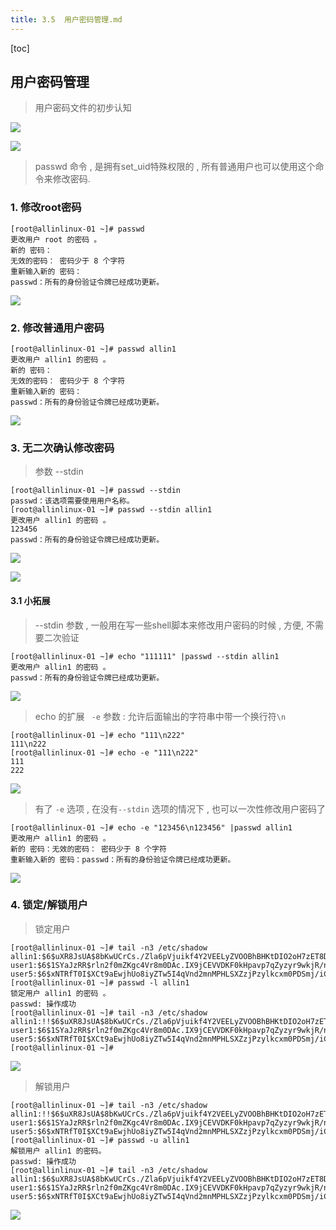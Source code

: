 ```yaml
---
title: 3.5  用户密码管理.md
---
```


[toc]

## 用户密码管理

> 用户密码文件的初步认知

![](http://oqjg6c4c1.bkt.clouddn.com/201706161806_550.png)

![](http://oqjg6c4c1.bkt.clouddn.com/201706161806_520.png)

> passwd 命令 , 是拥有set_uid特殊权限的 , 所有普通用户也可以使用这个命令来修改密码.

### 1. 修改root密码

```
[root@allinlinux-01 ~]# passwd
更改用户 root 的密码 。
新的 密码：
无效的密码： 密码少于 8 个字符
重新输入新的 密码：
passwd：所有的身份验证令牌已经成功更新。

```

![](http://oqjg6c4c1.bkt.clouddn.com/201706161818_375.png)



### 2. 修改普通用户密码

```
[root@allinlinux-01 ~]# passwd allin1
更改用户 allin1 的密码 。
新的 密码：
无效的密码： 密码少于 8 个字符
重新输入新的 密码：
passwd：所有的身份验证令牌已经成功更新。
```

![](http://oqjg6c4c1.bkt.clouddn.com/201706161819_74.png)

### 3. 无二次确认修改密码

> 参数 --stdin

```
[root@allinlinux-01 ~]# passwd --stdin
passwd：该选项需要使用用户名称。
[root@allinlinux-01 ~]# passwd --stdin allin1
更改用户 allin1 的密码 。
123456
passwd：所有的身份验证令牌已经成功更新。

```

![](http://oqjg6c4c1.bkt.clouddn.com/201706161824_138.png)

![](http://oqjg6c4c1.bkt.clouddn.com/201706161824_723.png)

#### 3.1 小拓展

> --stdin 参数 , 一般用在写一些shell脚本来修改用户密码的时候 , 方便, 不需要二次验证

```
[root@allinlinux-01 ~]# echo "111111" |passwd --stdin allin1
更改用户 allin1 的密码 。
passwd：所有的身份验证令牌已经成功更新。

```

![](http://oqjg6c4c1.bkt.clouddn.com/201706161829_828.png)

> echo 的扩展  ` -e` 参数 : 允许后面输出的字符串中带一个换行符`\n`

```
[root@allinlinux-01 ~]# echo "111\n222"
111\n222
[root@allinlinux-01 ~]# echo -e "111\n222"
111
222

```

![](http://oqjg6c4c1.bkt.clouddn.com/201706161831_730.png)

> 有了 `-e` 选项 , 在没有`--stdin` 选项的情况下 , 也可以一次性修改用户密码了

```
[root@allinlinux-01 ~]# echo -e "123456\n123456" |passwd allin1
更改用户 allin1 的密码 。
新的 密码：无效的密码： 密码少于 8 个字符
重新输入新的 密码：passwd：所有的身份验证令牌已经成功更新。

```

![](http://oqjg6c4c1.bkt.clouddn.com/201706161834_253.png)


### 4. 锁定/解锁用户

> 锁定用户

```
[root@allinlinux-01 ~]# tail -n3 /etc/shadow
allin1:$6$uXR8JsUA$8bKwUCrCs./Zla6pVjuikf4Y2VEELyZVOOBhBHKtDIO2oH7zET8DD9AEPGmv3u0dF/DVinZdi//Iz/F7WZWxe.:17333:0:99999:7:::
user1:$6$1SYaJzRR$rln2f0mZKgc4Vr8m0DAc.IX9jCEVVDKF0kHpavp7qZyzyr9wkjR/numvuKkn5/wzv5rKxFkV.QjEfPUEIim2J.:17333:0:99999:7:::
user5:$6$xNTRfT0I$XCt9aEwjhUo8iyZTw5I4qVnd2mnMPHLSXZzjPzylkcxm0PDSmj/iCS6t5IhWO.xbRV66s8HfxEmHcmN5xdlEK/:17333:0:99999:7:::
[root@allinlinux-01 ~]# passwd -l allin1
锁定用户 allin1 的密码 。
passwd: 操作成功
[root@allinlinux-01 ~]# tail -n3 /etc/shadow
allin1:!!$6$uXR8JsUA$8bKwUCrCs./Zla6pVjuikf4Y2VEELyZVOOBhBHKtDIO2oH7zET8DD9AEPGmv3u0dF/DVinZdi//Iz/F7WZWxe.:17333:0:99999:7:::
user1:$6$1SYaJzRR$rln2f0mZKgc4Vr8m0DAc.IX9jCEVVDKF0kHpavp7qZyzyr9wkjR/numvuKkn5/wzv5rKxFkV.QjEfPUEIim2J.:17333:0:99999:7:::
user5:$6$xNTRfT0I$XCt9aEwjhUo8iyZTw5I4qVnd2mnMPHLSXZzjPzylkcxm0PDSmj/iCS6t5IhWO.xbRV66s8HfxEmHcmN5xdlEK/:17333:0:99999:7:::
[root@allinlinux-01 ~]# 

```

![](http://oqjg6c4c1.bkt.clouddn.com/201706161836_123.png)

> 解锁用户

```
[root@allinlinux-01 ~]# tail -n3 /etc/shadow
allin1:!!$6$uXR8JsUA$8bKwUCrCs./Zla6pVjuikf4Y2VEELyZVOOBhBHKtDIO2oH7zET8DD9AEPGmv3u0dF/DVinZdi//Iz/F7WZWxe.:17333:0:99999:7:::
user1:$6$1SYaJzRR$rln2f0mZKgc4Vr8m0DAc.IX9jCEVVDKF0kHpavp7qZyzyr9wkjR/numvuKkn5/wzv5rKxFkV.QjEfPUEIim2J.:17333:0:99999:7:::
user5:$6$xNTRfT0I$XCt9aEwjhUo8iyZTw5I4qVnd2mnMPHLSXZzjPzylkcxm0PDSmj/iCS6t5IhWO.xbRV66s8HfxEmHcmN5xdlEK/:17333:0:99999:7:::
[root@allinlinux-01 ~]# passwd -u allin1
解锁用户 allin1 的密码。
passwd: 操作成功
[root@allinlinux-01 ~]# tail -n3 /etc/shadow
allin1:$6$uXR8JsUA$8bKwUCrCs./Zla6pVjuikf4Y2VEELyZVOOBhBHKtDIO2oH7zET8DD9AEPGmv3u0dF/DVinZdi//Iz/F7WZWxe.:17333:0:99999:7:::
user1:$6$1SYaJzRR$rln2f0mZKgc4Vr8m0DAc.IX9jCEVVDKF0kHpavp7qZyzyr9wkjR/numvuKkn5/wzv5rKxFkV.QjEfPUEIim2J.:17333:0:99999:7:::
user5:$6$xNTRfT0I$XCt9aEwjhUo8iyZTw5I4qVnd2mnMPHLSXZzjPzylkcxm0PDSmj/iCS6t5IhWO.xbRV66s8HfxEmHcmN5xdlEK/:17333:0:99999:7:::

```

![](http://oqjg6c4c1.bkt.clouddn.com/201706161837_343.png)






